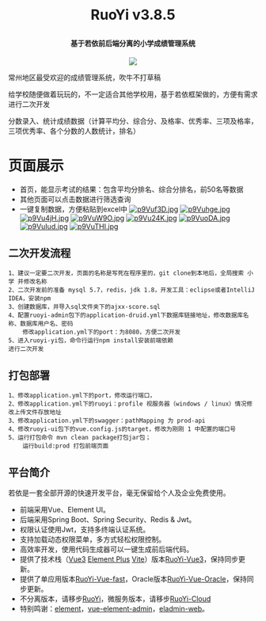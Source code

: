 
<h1 align="center" style="margin: 30px 0 30px; font-weight: bold;">RuoYi v3.8.5</h1>
<h4 align="center">基于若依前后端分离的小学成绩管理系统</h4>
<p align="center">
	<a href="https://gitee.com/y_project/RuoYi-Vue/blob/master/LICENSE"><img src="https://img.shields.io/github/license/mashape/apistatus.svg"></a>
</p>

<p>常州地区最受欢迎的成绩管理系统，吹牛不打草稿</p>
<p>给学校随便做着玩玩的，不一定适合其他学校用，基于若依框架做的，方便有需求进行二次开发</p>
<p>分数录入、统计成绩数据（计算平均分、综合分、及格率、优秀率、三项及格率，三项优秀率、各个分数的人数统计，排名）</p>

# 页面展示
* 首页，能显示考试的结果：包含平均分排名、综合分排名，前50名等数据
* 其他页面可以点击数据进行筛选查询
* 一键复制数据，方便粘贴到excel中
<a href="https://imgse.com/i/p9Vuf3D"><img src="https://s1.ax1x.com/2023/04/22/p9Vuf3D.jpg" alt="p9Vuf3D.jpg" border="0"></a>
<a href="https://imgse.com/i/p9Vuhge"><img src="https://s1.ax1x.com/2023/04/22/p9Vuhge.jpg" alt="p9Vuhge.jpg" border="0"></a>
<a href="https://imgse.com/i/p9Vu4jH"><img src="https://s1.ax1x.com/2023/04/22/p9Vu4jH.jpg" alt="p9Vu4jH.jpg" border="0"></a>
<a href="https://imgse.com/i/p9VuW9O"><img src="https://s1.ax1x.com/2023/04/22/p9VuW9O.jpg" alt="p9VuW9O.jpg" border="0"></a>
<a href="https://imgse.com/i/p9Vu24K"><img src="https://s1.ax1x.com/2023/04/22/p9Vu24K.jpg" alt="p9Vu24K.jpg" border="0"></a>
<a href="https://imgse.com/i/p9VuoDA"><img src="https://s1.ax1x.com/2023/04/22/p9VuoDA.jpg" alt="p9VuoDA.jpg" border="0"></a>
<a href="https://imgse.com/i/p9VuIud"><img src="https://s1.ax1x.com/2023/04/22/p9VuIud.jpg" alt="p9VuIud.jpg" border="0"></a>
<a href="https://imgse.com/i/p9VuTHI"><img src="https://s1.ax1x.com/2023/04/22/p9VuTHI.jpg" alt="p9VuTHI.jpg" border="0"></a>

## 二次开发流程
    1、建议一定要二次开发，页面的名称是写死在程序里的，git clone到本地后，全局搜索 小学 并修改名称
    2、二次开发前的准备 mysql 5.7，redis，jdk 1.8，开发工具：eclipse或者IntelliJ IDEA，安装npm
    3、创建数据库，并导入sql文件夹下的ajxx-score.sql
    4、配置ruoyi-admin包下的application-druid.yml下数据库链接地址，修改数据库名称、数据库用户名、密码
        修改application.yml下的port：为8080，方便二次开发
    5、进入ruoyi-yi包，命令行运行npm install安装前端依赖
    进行二次开发
## 打包部署
    1、修改application.yml下的port，修改运行端口，
    2、修改application.yml下的ruoyi：profile 视服务器（windows / linux）情况修改上传文件存放地址
    3、修改application.yml下的swagger：pathMapping 为 prod-api
    4、修改ruoyi-ui包下的vue.config.js的target，修改为刚刚 1 中配置的端口号
    5、运行打包命令 mvn clean package打包jar包；
        运行build:prod 打包前端页面

## 平台简介

若依是一套全部开源的快速开发平台，毫无保留给个人及企业免费使用。

* 前端采用Vue、Element UI。
* 后端采用Spring Boot、Spring Security、Redis & Jwt。
* 权限认证使用Jwt，支持多终端认证系统。
* 支持加载动态权限菜单，多方式轻松权限控制。
* 高效率开发，使用代码生成器可以一键生成前后端代码。
* 提供了技术栈（[Vue3](https://v3.cn.vuejs.org) [Element Plus](https://element-plus.org/zh-CN) [Vite](https://cn.vitejs.dev)）版本[RuoYi-Vue3](https://github.com/yangzongzhuan/RuoYi-Vue3)，保持同步更新。
* 提供了单应用版本[RuoYi-Vue-fast](https://github.com/yangzongzhuan/RuoYi-Vue-fast)，Oracle版本[RuoYi-Vue-Oracle](https://github.com/yangzongzhuan/RuoYi-Vue-Oracle)，保持同步更新。
* 不分离版本，请移步[RuoYi](https://gitee.com/y_project/RuoYi)，微服务版本，请移步[RuoYi-Cloud](https://gitee.com/y_project/RuoYi-Cloud)
* 特别鸣谢：[element](https://github.com/ElemeFE/element)，[vue-element-admin](https://github.com/PanJiaChen/vue-element-admin)，[eladmin-web](https://github.com/elunez/eladmin-web)。
